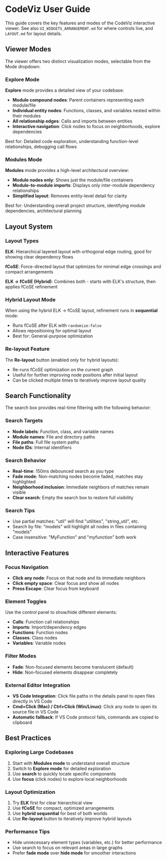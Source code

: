 # CodeViz User Guide

This guide covers the key features and modes of the CodeViz interactive viewer. See also `UI_WIDGETS_ARRANGEMENT.md` for where controls live, and `LAYOUT.md` for layout details.

## Viewer Modes

The viewer offers two distinct visualization modes, selectable from the Mode dropdown:

### Explore Mode

**Explore** mode provides a detailed view of your codebase:

- **Module compound nodes**: Parent containers representing each module/file
- **Individual entity nodes**: Functions, classes, and variables nested within their modules
- **All relationship edges**: Calls and imports between entities
- **Interactive navigation**: Click nodes to focus on neighborhoods, explore dependencies

Best for: Detailed code exploration, understanding function-level relationships, debugging call flows

### Modules Mode

**Modules** mode provides a high-level architectural overview:

- **Module nodes only**: Shows just the module/file containers
- **Module-to-module imports**: Displays only inter-module dependency relationships
- **Simplified layout**: Removes entity-level detail for clarity

Best for: Understanding overall project structure, identifying module dependencies, architectural planning

## Layout System

### Layout Types

**ELK**: Hierarchical layered layout with orthogonal edge routing, good for showing clear dependency flows

**fCoSE**: Force-directed layout that optimizes for minimal edge crossings and compact arrangements  

**ELK → fCoSE (Hybrid)**: Combines both - starts with ELK's structure, then applies fCoSE refinement

### Hybrid Layout Mode

When using the hybrid ELK → fCoSE layout, refinement runs in **sequential** mode:

- Runs fCoSE after ELK with `randomize:false`
- Allows repositioning for optimal layout
- Best for: General-purpose optimization

### Re-layout Feature

The **Re-layout** button (enabled only for hybrid layouts):
- Re-runs fCoSE optimization on the current graph
- Useful for further improving node positions after initial layout
- Can be clicked multiple times to iteratively improve layout quality

## Search Functionality

The search box provides real-time filtering with the following behavior:

### Search Targets
- **Node labels**: Function, class, and variable names
- **Module names**: File and directory paths  
- **File paths**: Full file system paths
- **Node IDs**: Internal identifiers

### Search Behavior
- **Real-time**: 150ms debounced search as you type
- **Fade mode**: Non-matching nodes become faded, matches stay highlighted
- **Neighborhood inclusion**: Immediate neighbors of matches remain visible
- **Clear search**: Empty the search box to restore full visibility

### Search Tips
- Use partial matches: "util" will find "utilities", "string_util", etc.
- Search by file: "models" will highlight all nodes in files containing "models"
- Case insensitive: "MyFunction" and "myfunction" both work

## Interactive Features

### Focus Navigation
- **Click any node**: Focus on that node and its immediate neighbors
- **Click empty space**: Clear focus and show all nodes
- **Press Escape**: Clear focus from keyboard

### Element Toggles
Use the control panel to show/hide different elements:
- **Calls**: Function call relationships
- **Imports**: Import/dependency edges
- **Functions**: Function nodes
- **Classes**: Class nodes  
- **Variables**: Variable nodes

### Filter Modes
- **Fade**: Non-focused elements become translucent (default)
- **Hide**: Non-focused elements disappear completely

### External Editor Integration
- **VS Code Integration**: Click file paths in the details panel to open files directly in VS Code
- **Cmd+Click (Mac) / Ctrl+Click (Win/Linux)**: Click any node to open its source file in VS Code
- **Automatic fallback**: If VS Code protocol fails, commands are copied to clipboard

## Best Practices

### Exploring Large Codebases
1. Start with **Modules mode** to understand overall structure
2. Switch to **Explore mode** for detailed exploration
3. Use **search** to quickly locate specific components
4. Use **focus** (click nodes) to explore local neighborhoods

### Layout Optimization
1. Try **ELK** first for clear hierarchical view
2. Use **fCoSE** for compact, optimized arrangements
3. Use **hybrid sequential** for best of both worlds
4. Use **Re-layout** button to iteratively improve hybrid layouts

### Performance Tips
- Hide unnecessary element types (variables, etc.) for better performance
- Use search to focus on relevant areas in large graphs
- Prefer **fade mode** over **hide mode** for smoother interactions